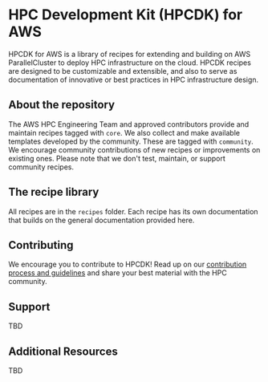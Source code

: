 # HPC Development Kit (HPCDK) for AWS

HPCDK for AWS is a library of recipes for extending and building on AWS ParallelCluster to deploy HPC infrastructure on the cloud. HPCDK recipes are designed to be customizable and extensible, and also to serve as documentation of innovative or best practices in HPC infrastructure design. 

## About the repository

The AWS HPC Engineering Team and approved contributors provide and maintain recipes tagged with `core`. We also collect and make available templates developed by the community. These are tagged with `community`.  We encourage community contributions of new recipes or improvements on existing ones. Please note that we don't test, maintain, or support community recipes.

## The recipe library

All recipes are in the `recipes` folder. Each recipe has its own documentation that builds on the general documentation provided here. 

## Contributing

We encourage you to contribute to HPCDK! Read up on our [contribution process and guidelines](CONTRIBUTING.md) and share your best material with the HPC community. 

## Support

TBD

## Additional Resources

TBD
